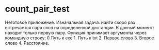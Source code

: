 # count_pair_test
Неготовое приложение. 
Изначальная задача: найти скоро раз встречается пара слов на определенной дистанции. 
В данный момент: находит только первую пару. 
Функция принимает аргументы через командную строку: 0.Путь к exe 1. Путь к txt 2. Первое слово 3. Второе слово 4. Расстояние.
